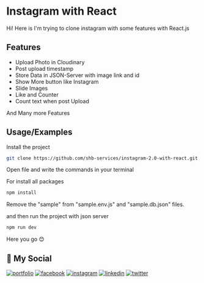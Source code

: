 
# Instagram with React

Hi! Here is I'm trying to clone instagram with some features with React.js




## Features

* Upload Photo in Cloudinary
* Post upload timestamp
* Store Data in JSON-Server with image link and id
* Show More button like Instagram
* Slide Images
* Like and Counter
* Count text when post Upload

And Many more Features


## Usage/Examples

Install the project

```bash
git clone https://github.com/shb-services/instagram-2.0-with-react.git
```

Open file and write the commands in your terminal 

For install all packages

```bash
npm install
```

Remove the "sample" from "sample.env.js" and "sample.db.json" files.

and then run the project with json server

```bash
npm run dev
```

Here you go 😊



## 🔗 My Social
[![portfolio](https://img.shields.io/badge/my_portfolio-000?style=for-the-badge&logo=ko-fi&logoColor=white)](https://mdshahab.me/)
[![facebook](https://img.shields.io/badge/Facebook-1877F2?style=for-the-badge&logo=facebook&logoColor=white)](https://facebook.com/frshahab.me)
[![instagram](https://img.shields.io/badge/Instagram-E4405F?style=for-the-badge&logo=instagram&logoColor=white)](https://www.instagram.com/shahab.insta/)
[![linkedin](https://img.shields.io/badge/linkedin-0A66C2?style=for-the-badge&logo=linkedin&logoColor=white)](https://www.linkedin.com/in/frshahab/)
[![twitter](https://img.shields.io/badge/twitter-1DA1F2?style=for-the-badge&logo=twitter&logoColor=white)](https://twitter.com/SHB_Services)